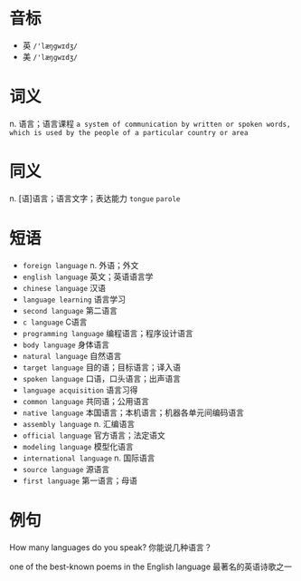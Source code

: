 # 音标

- 英 `/'læŋgwɪdʒ/`
- 美 `/'læŋɡwɪdʒ/`

# 词义

n. 语言；语言课程
`a system of communication by written or spoken words, which is used by the people of a particular country or area`

# 同义

n. [语]语言；语言文字；表达能力
`tongue` `parole`

# 短语

- `foreign language` n. 外语；外文
- `english language` 英文；英语语言学
- `chinese language` 汉语
- `language learning` 语言学习
- `second language` 第二语言
- `c language` C语言
- `programming language` 编程语言；程序设计语言
- `body language` 身体语言
- `natural language` 自然语言
- `target language` 目的语；目标语言；译入语
- `spoken language` 口语，口头语言；出声语言
- `language acquisition` 语言习得
- `common language` 共同语；公用语言
- `native language` 本国语言；本机语言；机器各单元间编码语言
- `assembly language` n. 汇编语言
- `official language` 官方语言；法定语文
- `modeling language` 模型化语言
- `international language` n. 国际语言
- `source language` 源语言
- `first language` 第一语言；母语

# 例句

How many languages do you speak?
你能说几种语言？

one of the best-known poems in the English language
最著名的英语诗歌之一


